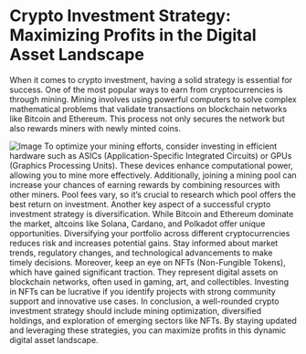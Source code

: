 # Crypto Investment Strategy: Maximizing Profits in the Digital Asset Landscape
When it comes to crypto investment, having a solid strategy is essential for success. One of the most popular ways to earn from cryptocurrencies is through mining. Mining involves using powerful computers to solve complex mathematical problems that validate transactions on blockchain networks like Bitcoin and Ethereum. This process not only secures the network but also rewards miners with newly minted coins.

![Image](https://github.com/user-attachments/assets/4a25d116-2220-4385-b08e-f287af8fcbc4)
To optimize your mining efforts, consider investing in efficient hardware such as ASICs (Application-Specific Integrated Circuits) or GPUs (Graphics Processing Units). These devices enhance computational power, allowing you to mine more effectively. Additionally, joining a mining pool can increase your chances of earning rewards by combining resources with other miners. Pool fees vary, so it’s crucial to research which pool offers the best return on investment.
Another key aspect of a successful crypto investment strategy is diversification. While Bitcoin and Ethereum dominate the market, altcoins like Solana, Cardano, and Polkadot offer unique opportunities. Diversifying your portfolio across different cryptocurrencies reduces risk and increases potential gains. Stay informed about market trends, regulatory changes, and technological advancements to make timely decisions.
Moreover, keep an eye on NFTs (Non-Fungible Tokens), which have gained significant traction. They represent digital assets on blockchain networks, often used in gaming, art, and collectibles. Investing in NFTs can be lucrative if you identify projects with strong community support and innovative use cases.
In conclusion, a well-rounded crypto investment strategy should include mining optimization, diversified holdings, and exploration of emerging sectors like NFTs. By staying updated and leveraging these strategies, you can maximize profits in this dynamic digital asset landscape.

